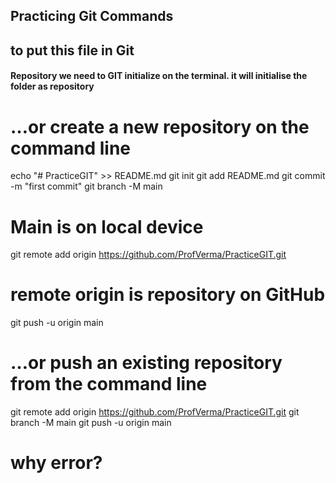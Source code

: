 ## Practicing Git Commands 
## to put this file in Git 
#### Repository we need to GIT initialize on the terminal. it will initialise the folder as repository 
# …or create a new repository on the command line
echo "# PracticeGIT" >> README.md
git init
git add README.md
git commit -m "first commit"
git branch -M main 
# Main is on local device
git remote add origin https://github.com/ProfVerma/PracticeGIT.git
# remote origin is repository on GitHub
git push -u origin main
# …or push an existing repository from the command line
git remote add origin https://github.com/ProfVerma/PracticeGIT.git
git branch -M main
git push -u origin main
# why error?
